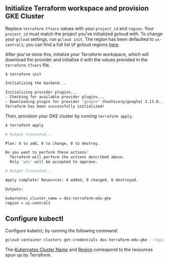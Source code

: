 #

## Initialize Terraform workspace and provision GKE Cluster

Replace `terraform.tfvars` values with your `project_id` and `region`. Your
`project_id` must match the project you've initialized gcloud with. To change your
`gcloud` settings, run `gcloud init`. The region has been defaulted to `us-central1`;
you can find a full list of gcloud regions [here](https://cloud.google.com/compute/docs/regions-zones).

After you've done this, initalize your Terraform workspace, which will download
the provider and initialize it with the values provided in the `terraform.tfvars` file.

```bash
$ terraform init

Initializing the backend...

Initializing provider plugins...
- Checking for available provider plugins...
- Downloading plugin for provider "google" (hashicorp/google) 3.13.0...
Terraform has been successfully initialized!
```

Then, provision your GKE cluster by running `terraform apply`.

```bash
$ terraform apply

# Output truncated...

Plan: 4 to add, 0 to change, 0 to destroy.

Do you want to perform these actions?
  Terraform will perform the actions described above.
  Only 'yes' will be accepted to approve.

# Output truncated...

Apply complete! Resources: 4 added, 0 changed, 0 destroyed.

Outputs:

kubernetes_cluster_name = dos-terraform-edu-gke
region = us-central1
```

## Configure kubectl

Configure kubetcl, by running the following command:

```bash
gcloud container clusters get-credentials dos-terraform-edu-gke --region us-central1
```

The [Kubernetes Cluster Name](https://github.com/hashicorp/learn-terraform-provision-gke-cluster/blob/master/gke.tf#L63) and [Region](https://github.com/hashicorp/learn-terraform-provision-gke-cluster/blob/master/vpc.tf#L29) correspond to the resources spun up by Terraform.
